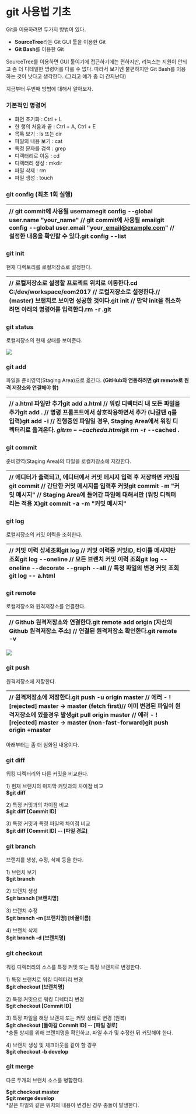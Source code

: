 # git 사용법 기초

Git을 이용하려면 두가지 방법이 있다.

* **SourceTree**라는 Git GUI 툴을 이용한 Git
* **Git Bash**를 이용한 Git

SourceTree를 이용하면 GUI 툴이기에 접근하기에는 편하지만, 리눅스는 지원이 안되고 좀 더 디테일한 명령어를 다룰 수 없다. 따라서 보기엔 불편하지만 Git Bash를 이용하는 것이 낫다고 생각한다. \(그리고 얘가 좀 더 간지난다\)

지금부터 두번째 방법에 대해서 알아보자.

### 기본적인 명령어

* 화면 초기화 : Ctrl + L
* 한 행의 처음과 끝 : Ctrl + A, Ctrl + E
* 목록 보기 : ls 또는 dir
* 파일의 내용 보기 : cat
* 특정 문자를 검색 : grep
* 디렉터리로 이동 : cd
* 디렉터리 생성 : mkdir
* 파일 삭제 : rm
* 파일 생성 : touch

### git config \(최초 1회 실행\)

| // git commit에 사용될 usernamegit config --global user.name "your\_name" // git commit에 사용될 emailgit config --global user.email "your\_email@example.com" // 설정한 내용을 확인할 수 있다.git config --list  |  |
| :--- | :--- |


### git init

현재 디렉토리를 로컬저장소로 설정한다.

| // 로컬저장소로 설정할 프로젝트 위치로 이동한다.cd C:/dev/workspace/eom2017 // 로컬저장소로 설정한다.// \(master\) 브랜치로 보이면 성공한 것이다.git init // 만약 init을 취소하려면 아래의 명령어를 입력한다.rm -r .git |  |
| :--- | :--- |


### git status

로컬저장소의 현재 상태를 보여준다.

![](https://t1.daumcdn.net/cfile/tistory/99F643345A3015D705)

### git add

파일을 준비영역\(Staging Area\)으로 옮긴다. **\(GitHub와 연동하려면 git remote로 원격 저장소와 연결해야 함\)**

| // a.html 파일만 추가git add a.html // 워킹 디렉터리 내 모든 파일을 추가git add . // 명령 프롬프트에서 상호작용하면서 추가 \(나갈땐 q를 입력\)git add -i // 진행중인 파일일 경우, Staging Area에서 워킹 디렉터리로 옮겨온다. $git rm --cached a.html$git rm -r --cached . |  |
| :--- | :--- |


### git commit

준비영역\(Staging Area\)의 파일을 로컬저장소에 저장한다.

| // 에디터가 출력되고, 에디터에서 커밋 메시지 입력 후 저장하면 커밋됨git commit // 간단한 커밋 메시지를 입력후 커밋git commit -m "커밋 메시지" // Staging Area에 들어간 파일에 대해서만 \(워킹 디렉터리는 적용 X\)git commit -a -m "커밋 메시지" |  |
| :--- | :--- |


### git log

로컬저장소의 커밋 이력을 조회한다.

| // 커밋 이력 상세조회git log  // 커밋 이력중 커밋ID, 타이틀 메시지만 조회git log --oneline // 모든 브랜치 커밋 이력 조회git log --oneline --decorate --graph --all // 특정 파일의 변경 커밋 조회git log -- a.html |  |
| :--- | :--- |


### git remote

로컬저장소와 원격저장소를 연결한다.

| // Github 원격저장소와 연결한다.git remote add origin \[자신의 Github 원격저장소 주소\] // 연결된 원격저장소 확인한다.git remote -v  |  |
| :--- | :--- |


![](https://t1.daumcdn.net/cfile/tistory/99479A415A30B36705)

### git push

원격저장소에 저장한다.

| // 원격저장소에 저장한다.git push -u origin master // 에러 - ! \[rejected\] master -&gt; master \(fetch first\)// 이미 변경된 파일이 원격저장소에 있을경우 발생git pull origin master  // 에러 - ! \[rejected\] master -&gt; master \(non-fast-forward\)git push origin +master  |  |
| :--- | :--- |


아래부터는 좀 더 심화된 내용이다.

### git diff

워킹 디렉터리와 다른 커밋을 비교한다.  
  
1\) 현재 브랜치의 마지막 커밋과의 차이점 비교  
**$git diff**  
  
2\) 특정 커밋과의 차이점 비교  
**$git diff \[Commit ID\]**  
  
3\) 특정 커밋과 특정 파일의 차이점 비교  
**$git diff \[Commit ID\] -- \[파일 경로\]**

### git branch

브랜치를 생성, 수정, 삭제 등을 한다.  
  
1\) 브랜치 보기  
**$git branch**  
  
2\) 브랜치 생성  
**$git branch \[브랜치명\]**  
  
3\) 브랜치 수정  
**$git branch -m \[브랜치명\] \[바꿀이름\]**  
  
4\) 브랜치 삭제  
**$git branch -d \[브랜치명\]**  


### git checkout

워킹 디렉터리의 소스를 특정 커밋 또는 특정 브랜치로 변경한다.  
  
1\) 특정 브랜치로 워킹 디렉터리 변경  
**$git checkout \[브랜치명\]**  
  
2\) 특정 커밋으로 워킹 디렉터리 변경  
**$git checkout \[Commit ID\]**

3\) 특정 파일을 해당 브랜치 또는 커밋 상태로 변경 \(원복\)  
**$git checkout \[돌아갈 Commit ID\] -- \[파일 경로\]**  
\*충돌 방지를 위해 브랜치명을 확인하고, 파일 추가 및 수정한 뒤 커밋해야 한다.  
  
4\) 브랜치 생성 및 체크아웃을 같이 할 경우  
**$git checkout -b develop**

### git merge

다른 두개의 브랜치 소스를 병합한다.  
  
**$git checkout master  
$git merge develop**  
\*같은 파일의 같은 위치의 내용이 변경된 경우 충돌이 발생한다.  


